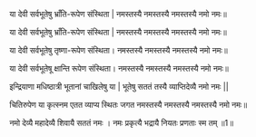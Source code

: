 या देवी सर्वभूतेषु भ्राँति-रूपेण संस्थिता |
नमस्तस्यै नमस्तस्यै नमस्तस्यै नमो नमः॥

या देवी सर्वभूतेषु भ्राँति-रूपेण संस्थिता |
नमस्तस्यै नमस्तस्यै नमस्तस्यै नमो नमः॥

या देवी सर्वभूतेषु तृष्णा-रूपेण संस्थिता।
नमस्तस्यै नमस्तस्यै नमस्तस्यै नमो नमः॥

या देवी सर्वभूतेषू क्षान्ति रूपेण संस्थिता।
नमस्तस्यै नमस्तस्यै नमस्तस्यै नमो नमः॥

इन्द्रियाणा मधिष्ठात्री भूतानां चाखिलेषु या |
भूतेषु सततं तस्यै व्याप्तिदेव्यै नमो नमः ||

चितिरुपेण या कृत्स्नम एतत व्याप्य स्थितः जगत
नमस्तस्यै नमस्तस्यै नमस्तस्यै नमो नमः॥

नमो देव्यै महादेव्यै शिवायै सततं नमः ।
नमः प्रकृत्यै भद्रायै नियतः प्रणताः स्म तम् ॥1॥
